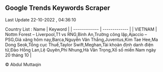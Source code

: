 

## Google Trends Keywords Scraper 
 
Last Update 22-10-2022 , 04:36:10

Country List :
 Name  | Keyword |
| ------------- | ------------- |
| VIETNAM | Nottm Forest – Liverpool,T1 vs RNG,Bình An,Trường công lập,Ajaccio – PSG,Giá xăng hôm nay,Barca,Nguyễn Văn Thắng,Juventus,Kim Tae Hee,Ma Dong Seok,Tổng cục Thuế,Taylor Swift,Meghan,Tài khoản định danh điện tử,Đào Hồng Lan,Lệ Quyên,Phi Nhung,Hà Văn Trọng,Xổ số miền Nam ngày 20 tháng 10 |



© Abdul Muttaqin 
